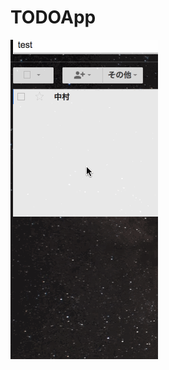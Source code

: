 # TODOApp

![gif](https://github.com/amiamiyamamoto/TODOApp/blob/master/readme_img/test_readme_img.gif)
